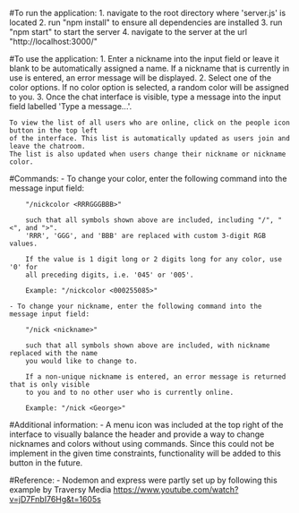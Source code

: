 #To run the application:
	1. navigate to the root directory where 'server.js' is located
	2. run "npm install" to ensure all dependencies are installed
	3. run "npm start" to start the server
	4. navigate to the server at the url "http://localhost:3000/"

#To use the application:
	1. Enter a nickname into the input field or leave it blank to be automatically assigned a name.
		If a nickname that is currently in use is entered, an error message will be displayed.
	2. Select one of the color options. If no color option is selected, a random color will be
		assigned to you.
	3. Once the chat interface is visible, type a message into the input field labelled
		'Type a message...'.
	
	To view the list of all users who are online, click on the people icon button in the top left
	of the interface. This list is automatically updated as users join and leave the chatroom.
	The list is also updated when users change their nickname or nickname color.

#Commands:
	- To change your color, enter the following command into the message input field:

		"/nickcolor <RRRGGGBBB>"

		such that all symbols shown above are included, including "/", "<", and ">".
		'RRR', 'GGG', and 'BBB' are replaced with custom 3-digit RGB values.

		If the value is 1 digit long or 2 digits long for any color, use '0' for 
		all preceding digits, i.e. '045' or '005'.

		Example: "/nickcolor <000255085>"

	- To change your nickname, enter the following command into the message input field:
		
		"/nick <nickname>"

		such that all symbols shown above are included, with nickname replaced with the name
		you would like to change to.

		If a non-unique nickname is entered, an error message is returned that is only visible
		to you and to no other user who is currently online.

		Example: "/nick <George>"

#Additional information:
	- A menu icon was included at the top right of the interface to visually balance the header
		and provide a way to change nicknames and colors without using commands. Since this
		could not be implement in the given time constraints, functionality will be added
		to this button in the future.

#Reference:
	- Nodemon and express were partly set up by following this example by Traversy Media
		https://www.youtube.com/watch?v=jD7FnbI76Hg&t=1605s
